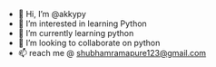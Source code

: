 - 👋 Hi, I’m @akkypy
- 👀 I’m interested in learning Python
- 🌱 I’m currently learning python
- 💞️ I’m looking to collaborate on python
- 📫 reach me @ shubhamramapure123@gmail.com

<!---
akkypy/akkypy is a ✨ special ✨ repository because its `README.md` (this file) appears on your GitHub profile.
You can click the Preview link to take a look at your changes.
--->
